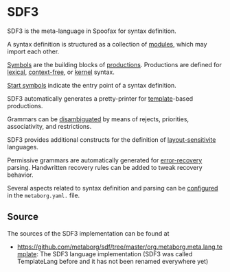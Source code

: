 # SDF3

SDF3 is the meta-language in Spoofax for syntax definition.

A syntax definition is structured as a collection of [modules](modules/), which may import each other.

[Symbols](symbols/) are the building blocks of [productions](productions/).
Productions are defined for [lexical](lexical-syntax/), [context-free](context-free-syntax/), or [kernel](kernel-syntax/) syntax.

[Start symbols](start-symbols/) indicate the entry point of a syntax definition.

SDF3 automatically generates a pretty-printer for [template](templates/)-based productions.

Grammars can be [disambiguated](disambiguation/) by means of rejects, priorities, associativity, and restrictions.

SDF3 provides additional constructs for the definition of [layout-sensitivite](layout-sensitivity/) languages.

Permissive grammars are automatically generated for [error-recovery](recovery/) parsing. Handwritten recovery rules can be added to tweak recovery behavior.

Several aspects related to syntax definition and parsing can be [configured](configuration/) in the `metaborg.yaml.` file.


## Source

The sources of the SDF3 implementation can be found at

- https://github.com/metaborg/sdf/tree/master/org.metaborg.meta.lang.template: The SDF3 language implementation (SDF3 was called TemplateLang before and it has not been renamed everywhere yet)
